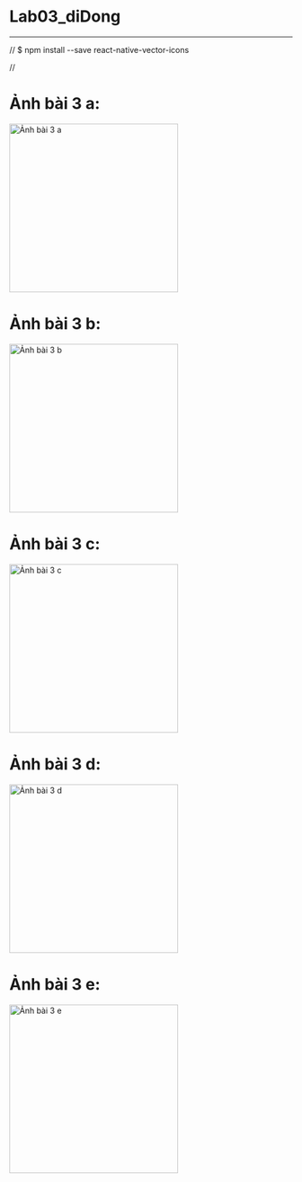 # Lab03_diDong
<hr/>
//
$ npm install --save react-native-vector-icons

//
# Ảnh bài 3 a: 
<img src="./Anh%20minh%20hoa/bai3_a.png" alt="Ảnh bài 3 a" width="300px" />

# Ảnh bài 3 b: 
<img src="./Anh%20minh%20hoa/bai3_b.png" alt="Ảnh bài 3 b" width="300px" />

# Ảnh bài 3 c: 
<img src="./Anh%20minh%20hoa/bai3_c.png" alt="Ảnh bài 3 c" width="300px" />

# Ảnh bài 3 d: 
<img src="./Anh%20minh%20hoa/bai3_d.png" alt="Ảnh bài 3 d" width="300px" />

# Ảnh bài 3 e:
<img src="./Anh%20minh%20hoa/bai3_e.png" alt="Ảnh bài 3 e" width="300px" />
